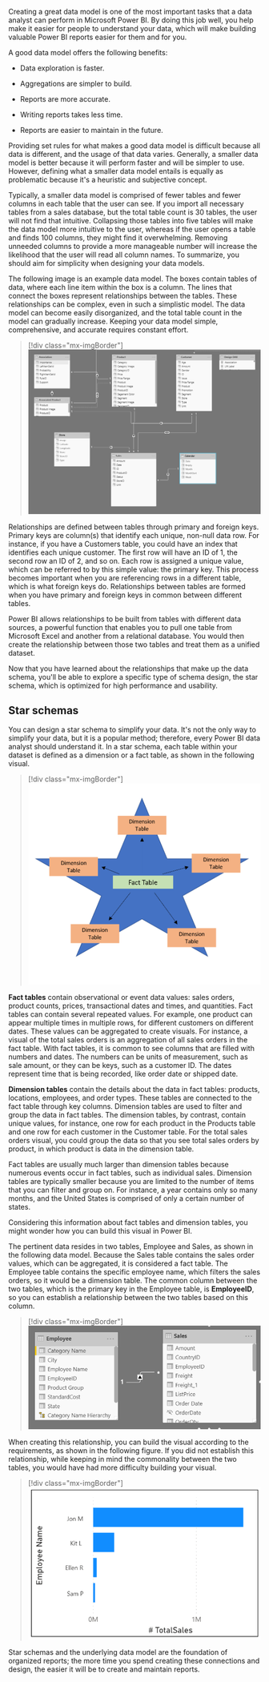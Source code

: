 Creating a great data model is one of the most important tasks that a data analyst can perform in Microsoft Power BI. By doing this job well, you help make it easier for people to understand your data, which will make building valuable Power BI reports easier for them and for you.

A good data model offers the following benefits:

- Data exploration is faster.

- Aggregations are simpler to build.

- Reports are more accurate.

- Writing reports takes less time.

- Reports are easier to maintain in the future.

Providing set rules for what makes a good data model is difficult because all data is different, and the usage of that data varies. Generally, a smaller data model is better because it will perform faster and will be simpler to use. However, defining what a smaller data model entails is equally as problematic because it's a heuristic and subjective concept.

Typically, a smaller data model is comprised of fewer tables and fewer columns in each table that the user can see. If you import all necessary tables from a sales database, but the total table count is 30 tables, the user will not find that intuitive. Collapsing those tables into five tables will make the data model more intuitive to the user, whereas if the user opens a table and finds 100 columns, they might find it overwhelming. Removing unneeded columns to provide a more manageable number will increase the likelihood that the user will read all column names. To summarize, you should aim for simplicity when designing your data models.

The following image is an example data model. The boxes contain tables of data, where each line item within the box is a column. The lines that connect the boxes represent relationships between the tables. These relationships can be complex, even in such a simplistic model. The data model can become easily disorganized, and the total table count in the model can gradually increase. Keeping your data model simple, comprehensive, and accurate requires constant effort.

> [!div class="mx-imgBorder"]
> [![Screenshot of the example data model with many relationships.](../media/01-example-data-model-01-ss.png)](../media/01-example-data-model-01-ss.png#lightbox)

Relationships are defined between tables through primary and foreign keys. Primary keys are column(s) that identify each unique, non-null data row. For instance, if you have a Customers table, you could have an index that identifies each unique customer. The first row will have an ID of 1, the second row an ID of 2, and so on. Each row is assigned a unique value, which can be referred to by this simple value: the primary key. This process becomes important when you are referencing rows in a different table, which is what foreign keys do. Relationships between tables are formed when you have primary and foreign keys in common between different tables.

Power BI allows relationships to be built from tables with different data sources, a powerful function that enables you to pull one table from Microsoft Excel and another from a relational database. You would then create the relationship between those two tables and treat them as a unified dataset.

Now that you have learned about the relationships that make up the data schema, you'll be able to explore a specific type of schema design, the star schema, which is optimized for high performance and usability.

## Star schemas

You can design a star schema to simplify your data. It's not the only way to simplify your data, but it is a popular method; therefore, every Power BI data analyst should understand it. In a star schema, each table within your dataset is defined as a dimension or a fact table, as shown in the following visual.

> [!div class="mx-imgBorder"]
> [![Illustration of the Star schema with a Fact Table at the center, and Dimension Tables on each of the five points.](../media/01-star-schema-example-01-ss.png)](../media/01-star-schema-example-01-ss.png#lightbox)

**Fact tables** contain observational or event data values: sales orders, product counts, prices, transactional dates and times, and quantities. Fact tables can contain several repeated values. For example, one product can appear multiple times in multiple rows, for different customers on different dates. These values can be aggregated to create visuals. For instance, a visual of the total sales orders is an aggregation of all sales orders in the fact table. With fact tables, it is common to see columns that are filled with numbers and dates. The numbers can be units of measurement, such as sale amount, or they can be keys, such as a customer ID. The dates represent time that is being recorded, like order date or shipped date.

**Dimension tables** contain the details about the data in fact tables: products, locations, employees, and order types. These tables are connected to the fact table through key columns. Dimension tables are used to filter and group the data in fact tables. The dimension tables, by contrast, contain unique values, for instance, one row for each product in the Products table and one row for each customer in the Customer table. For the total sales orders visual, you could group the data so that you see total sales orders by product, in which product is data in the dimension table.

Fact tables are usually much larger than dimension tables because numerous events occur in fact tables, such as individual sales. Dimension tables are typically smaller because you are limited to the number of items that you can filter and group on. For instance, a year contains only so many months, and the United States is comprised of only a certain number of states.

Considering this information about fact tables and dimension tables, you might wonder how you can build this visual in Power BI.

The pertinent data resides in two tables, Employee and Sales, as shown in the following data model. Because the Sales table contains the sales order values, which can be aggregated, it is considered a fact table. The Employee table contains the specific employee name, which filters the sales orders, so it would be a dimension table. The common column between the two tables, which is the primary key in the Employee table, is **EmployeeID**, so you can establish a relationship between the two tables based on this column.

> [!div class="mx-imgBorder"]
> [![Screenshot of the Data model relationships.](../media/01-data-model-relationships-ss.png)](../media/01-data-model-relationships-ss.png#lightbox)

When creating this relationship, you can build the visual according to the requirements, as shown in the following figure. If you did not establish this relationship, while keeping in mind the commonality between the two tables, you would have had more difficulty building your visual.

> [!div class="mx-imgBorder"]
> [![Screenshot of the Star schema example result.](../media/01-data-schema-example-04-ss.png)](../media/01-data-schema-example-04-ss.png#lightbox)

Star schemas and the underlying data model are the foundation of organized reports; the more time you spend creating these connections and design, the easier it will be to create and maintain reports.
